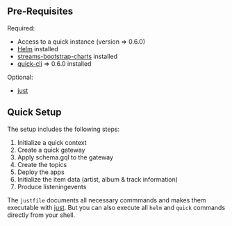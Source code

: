 ## Pre-Requisites

Required:
* Access to a quick instance (version => 0.6.0)
* [Helm](https://helm.sh/docs/intro/install/) installed
* [streams-bootstrap-charts](https://github.com/bakdata/streams-bootstrap/tree/master/charts) installed
* [quick-cli](https://github.com/bakdata/quick-cli) => 0.6.0 installed

Optional:
* [just](https://github.com/casey/just)

## Quick Setup

The setup includes the following steps:

1. Initialize a quick context
2. Create a quick gateway
3. Apply schema.gql to the gateway
4. Create the topics
5. Deploy the apps
6. Initialize the item data (artist, album & track information)
7. Produce listeningevents

The `justfile` documents all necessary commmands and makes them executable with [just](https://github.com/casey/just).
But you can also execute all `helm` and `quick` commands directly from your shell.

